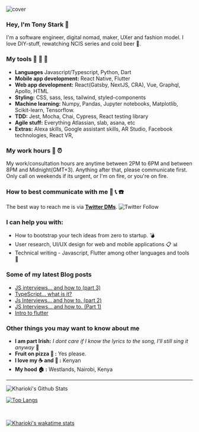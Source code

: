 ![cover](https://user-images.githubusercontent.com/22290070/88123355-6a4a1780-cbd3-11ea-8a17-bf4a984cd1c6.jpeg)

### Hey, I'm Tony Stark :speech_balloon: 
I'm a software engineer, digital nomad, maker, UXer and fashion model. I love DIY-stuff, rewatching NCIS series and cold beer :beer:.

### My tools :wrench: :hammer: :nut_and_bolt:
* **Languages** Javascript/Typescript, Python, Dart 
* **Mobile app development:** React Native, Flutter
* **Web app development:** React(Gatsby, NextJS, CRA), Vue, Graphql, Apollo, HTML 
* **Styling:** CSS, sass, less, tailwind, styled-components
* **Machine learning:** Numpy, Pandas, Jupyter notebooks, Matplotlib, Scikit-learn, Tensorflow.
* **TDD:** Jest, Mocha, Chai, Cypress, React testing library
* **Agile stuff:** Everything Atlassian, slab, asana, etc
* **Extras:** Alexa skills,  Google assistant skills, AR Studio, Facebook technologies, React VR, 

### My work hours :calendar: :alarm_clock:
My work/consultation hours are anytime between 2PM to 6PM and between 8PM and Midnight(GMT+3). Anything after that, please communicate first. Only call on weekends if its urgent, or I'm on fire, or you're on fire.

### How to best communicate with me :satellite: :telephone_receiver: :phone:
The best way to reach me is via [**Twitter DMs**](https://twitter.com/kharioki).
![Twitter Follow](https://img.shields.io/twitter/follow/kharioki?color=1DA1F2&logo=Twitter&style=for-the-badge)

### I can help you with:
* How to bootstrap your tech ideas from zero to startup. :bomb:
* User research, UI/UX design for web and mobile applications :clipboard: :bar_chart:
* Technical writing - Javascript, Flutter among other languages and tools :memo:

### Some of my latest Blog posts
<!-- BLOG-POST-LIST:START -->
- [JS interviews... and how to (part 3)](https://dev.to/kharioki/js-interviews-and-how-to-part-3-4ll8)
- [TypeScript... what is it?](https://dev.to/kharioki/typescript-what-is-it-1deh)
- [Js Interviews... and how to. (part 2)](https://dev.to/kharioki/js-interviews-and-how-to-part-2-pal)
- [JS Interviews... and how to. (Part 1)](https://dev.to/kharioki/js-interviews-and-how-to-part-1-4gjd)
- [Intro to flutter](https://dev.to/kharioki/intro-to-flutter-3ajb)
<!-- BLOG-POST-LIST:END -->

### Other things you may want to know about me
* **I am part Irish:** *I dont care if I know the lyrics to the song, I'll still sing it anyway* :microphone:
* **Fruit on pizza :pizza: :** Yes please. 
* **I love my :coffee: and :tea: :** Kenyan
* **My hood :house: :** Westlands, Nairobi, Kenya

___

<img align="left" alt="Kharioki's Github Stats" src="https://github-readme-stats.kharioki.vercel.app//api?username=kharioki&show_icons=true&hide_border=true&theme=dark" />

<br />


[![Top Langs](https://github-readme-stats.vercel.app/api/top-langs/?username=kharioki&layout=compact&theme=dark)](https://github.com/kharioki/github-readme-stats)

<br />

[![Kharioki's wakatime stats](https://github-readme-stats.vercel.app/api/wakatime?username=kharioki&layout=compact&theme=dark)](https://github.com/kharioki/github-readme-stats)


